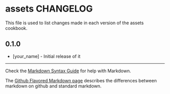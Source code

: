assets CHANGELOG
================

This file is used to list changes made in each version of the assets cookbook.

0.1.0
-----
- [your_name] - Initial release of it

- - -
Check the [Markdown Syntax Guide](http://daringfireball.net/projects/markdown/syntax) for help with Markdown.

The [Github Flavored Markdown page](http://github.github.com/github-flavored-markdown/) describes the differences between markdown on github and standard markdown.
